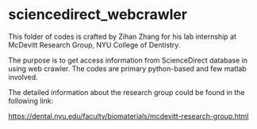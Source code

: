 # sciencedirect_webcrawler

This folder of codes is crafted by Zihan Zhang for his lab internship at McDevitt Research Group, NYU College of Dentistry. 

The purpose is to get access information from ScienceDirect database in using web crawler. The codes are primary python-based  and few matlab involved. 

The detailed information about the research group could be found in the following link: 

https://dental.nyu.edu/faculty/biomaterials/mcdevitt-research-group.html


